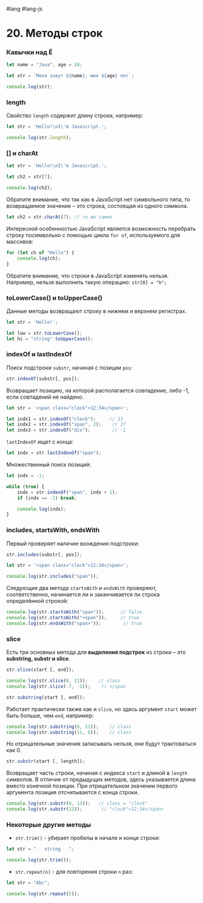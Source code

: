 #lang #lang-js

# 20. Методы строк

### **Кавычки над Ё**

```javascript
let name = "Java", age = 18;

let str = `Меня зовут ${name}, мне ${age} лет`;

console.log(str);
```

### **length**

Свойство `length` содержит длину строки, например:

```javascript
let str = 'Hello!\nI\'m Javascript.';

console.log(str.length);
```

### **[] и charAt**

```javascript
let str = 'Hello!\nI\'m Javascript.';

let ch2 = str[7];

console.log(ch2);
```

Обратите внимание, что так как в JavaScript нет символьного типа, то возвращаемое значение – это строка, состоящая из одного символа.

```javascript
let ch2 = str.charAt(7); // то же самое
```

Интересной особенностью JavaScript является возможность перебрать строку посимвольно с помощью цикла `for of`, используемого для массивов:

```javascript
for (let ch of "Hello") {
    console.log(ch);
}
```

Обратите внимание, что строки в JavaScript изменять нельзя. Например, нельзя выполнить такую операцию: `str[0] = "h";`

### **toLowerCase() и toUpperCase()**

Данные методы возвращают строку в нижнем и верхнем регистрах.

```javascript
let str = 'Hello!';

let low = str.toLowerCase();
let hi = "string".toUpperCase();
```

### **indexOf и lastIndexOf**

Поиск подстроки `substr`, начиная с позиции `pos`:

```javascript
str.indexOf(substr[, pos]);
```

Возвращает позицию, на которой располагается совпадение, либо -1, если совпадений не найдено.

```javascript
let str = '<span class="clock">12:34</span>';

let indx1 = str.indexOf("clock");     // 13
let indx2 = str.indexOf("span", 2);    // 27
let indx3 = str.indexOf("div");        // -1
```

`lastIndexOf` ищет с конца:

```javascript
let indx = str.lastIndexOf("span");
```

Множественный поиск позиций:

```javascript
let indx = -1;

while (true) {
    indx = str.indexOf("span", indx + 1);
    if (indx == -1) break;

    console.log(indx);
}
```

### **includes, startsWith, endsWith**

Первый проверяет наличие вхождения подстроки:

```javascript
str.includes(substr[, pos]);
```

```javascript
let str = '<span class="clock">12:34</span>';

console.log(str.includes("span"));
```

Следующие два метода `startsWith` и `endsWith` проверяют, соответственно, начинается ли и заканчивается ли строка определённой строкой:

```javascript
console.log(str.startsWith("span"));      // false
console.log(str.startsWith("<span"));     // true
console.log(str.endsWith("span>"));        // true
```

### **slice**

Есть три основных метода для **выделения подстрок** из строки – это **substring, substr и slice**.

```javascript
str.slice(start [, end]);
```

```javascript
console.log(str.slice(6, 11));    // class
console.log(str.slice(-7, -1));    // </span
```

```javascript
str.substring(start [, end]);
```

Работает практически также как и `slice`, но здесь аргумент `start` может быть больше, чем `end`, например:

```javascript
console.log(str.substring(6, 11));    // class
console.log(str.substring(11, 6));    // class
```

Но отрицательные значения записывать нельзя, они будут трактоваться как 0.

```javascript
str.substr(start [, length]);
```

Возвращает часть строки, начиная с индекса `start` и длиной в `length` символов. В отличие от предыдущих методов, здесь указывается длина вместо конечной позиции. При отрицательном значении первого аргумента позиция отсчитывается с конца строки.

```javascript
console.log(str.substr(6, 13));   // class = "clock"
console.log(str.substr(12));       // "clock">12:34</span>
```

### **Некоторые другие методы**

- `str.trim()` - убирает пробелы в начале и конце строки:

```javascript
let str = "   string   ";

console.log(str.trim());
```

- `str.repeat(n)` - для повторения строки `n` раз:

```javascript
let str = "Abc";

console.log(str.repeat(5));
```
